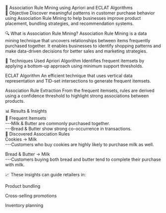🛒 Association Rule Mining using Apriori and ECLAT Algorithms               
🎯 Objective
Discover meaningful patterns in customer purchase behavior using Association Rule Mining to help businesses improve product placement, bundling strategies, and recommendation systems.

🔍 What is Association Rule Mining?
Association Rule Mining is a data mining technique that uncovers relationships between items frequently purchased together. It enables businesses to identify shopping patterns and make data-driven decisions for better sales and marketing strategies.

🚀 Techniques Used
Apriori Algorithm
Identifies frequent itemsets by applying a bottom-up approach using minimum support thresholds.

ECLAT Algorithm
An efficient technique that uses vertical data representation and TID-set intersections to generate frequent itemsets.

Association Rule Extraction
From the frequent itemsets, rules are derived using a confidence threshold to highlight strong associations between products.

📊 Results & Insights                                                                                                               
🔹 Frequent Itemsets                                                                                                                             
---Milk & Butter are commonly purchased together.                                                                                                
---Bread & Butter show strong co-occurrence in transactions.                                                                                     
🔹 Discovered Association Rules                                                   
   Cookies → Milk                                                                                                                               
---Customers who buy cookies are highly likely to purchase milk as well.                                                                         

   Bread & Butter → Milk                                          
---Customers buying both bread and butter tend to complete their purchase with milk.

📈 These insights can guide retailers in:

Product bundling

Cross-selling promotions

Inventory planning

